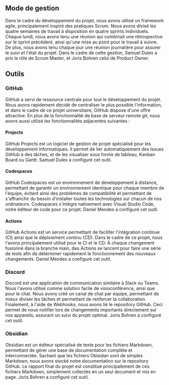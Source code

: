 ## Mode de gestion
Dans le cadre du développement du projet, nous avons utilisé un framework agile, principalement inspiré des pratiques Scrum. 
Nous avons divisé les quatre semaines de travail à disposition en quatre sprints individuels. Chaque lundi, nous avons tenu une réunion qui combinait une rétrospective sur le sprint précédent, ainsi qu'une mise au point pour le travail à suivre. De plus, nous avons tenu chaque jour une réunion journalière pour assurer le suivi et l'état du projet. 
Dans le cadre de cette gestion, Samuel Dulex a pris le rôle de Scrum Master, et Joris Bohren celui de Product Owner.
## Outils
### GitHub
GitHub a servi de ressource centrale pour tout le développement du projet. Nous avons rapidement décidé de centraliser le plus possible l'information, et dans le cadre de ce projet universitaire, GitHub dispose d'une offre attractive. En plus de la fonctionnalité de base de serveur remote git, nous avons aussi utilisé les fonctionnalités adjacentes suivantes : 
#### Projects
GitHub Projects est un logiciel de gestion de projet spécialisé pour les développement informatiques. Il permet de lier automatiquement des Issues GitHub à des tâches, et de les visualiser sous forme de tableau, Kanban Board ou Gantt. Samuel Dulex a configuré cet outil.
#### Codespaces
GitHub Codespaces est un environnement de développement à distance, permettant de garantir un environnement identique pour chaque membre de l'équipe, évitant ainsi des problèmes de compatibilité et permettant de s'affranchir du besoin d'installer toutes les technologies sur chacun de nos ordinateurs. Codespaces s'intègre nativement avec Visual Studio Code, notre éditeur de code pour ce projet. Daniel Mendes a configuré cet outil. 
#### Actions
GitHub Actions est un service permettant de faciliter l'intégration continue (CI) ainsi que le déploiement continu (CD). Dans le cadre de ce projet, nous l'avons principalement utilisé pour le CI et le CD. À chaque changement fusionné dans la branche main, des Actions se lancent pour faire une série de tests afin de déterminer rapidement le fonctionnement des nouveaux changements. Daniel Mendes a configuré cet outil. 
### Discord
Discord est une application de communication similaire à Slack ou Teams. Nous l'avons utilisé comme solution facile de visioconférence, ainsi que pour le chat. Nous avons créé un canal de chat par équipe, permettant de mieux diviser les tâches et permettant de renforcer la collaboration. Finalement, à l'aide de Webhooks, nous avons lié le repository GitHub. Ceci permet de nous notifier lors de changements importants directement sur nos appareils, assurant un suivi du projet optimal. Joris Bohren a configuré cet outil. 
### Obsidian
Obsidian est un éditeur spécialisé de texte pour les fichiers Markdown, permettant de gérer une base de documentation complète et interconnectée. Sachant que les fichiers Obisidan sont de simples Markdown, nous avons stocké notre documentation sur le repository GitHub. Le rapport final du projet est constitué principalement de ces fichiers Markdown, simplement collectés en un seul document et mis en page. Joris Bohren a configuré cet outil.